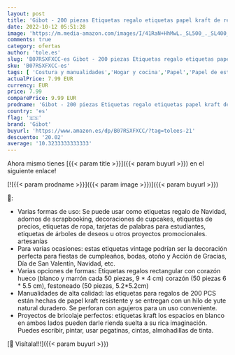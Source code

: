 ```yaml
---
layout: post
title: 'Gibot - 200 piezas Etiquetas regalo etiquetas papel kraft de regalo de bricolaje cuerda de cáñamo de 30m  utilizadas para bodas  cumpleaños y Navidad'
date: 2022-10-12 05:51:28
image: 'https://m.media-amazon.com/images/I/41RaN+HhMwL._SL500_._SL400_.jpg'
comments: true
category: ofertas
author: 'tole.es'
slug: 'B07RSXFXCC-es Gibot - 200 piezas Etiquetas regalo etiquetas papel kraft...'
sku: 'B07RSXFXCC-es'
tags: [ 'Costura y manualidades','Hogar y cocina','Papel','Papel de estraza','Papel y manualidades con papel','gibot','navidad','🇪🇸', ]
actualPrice: 7.99 EUR
currency: EUR
price: 7.99
comparePrice: 9.99 EUR
prodname: 'Gibot - 200 piezas Etiquetas regalo etiquetas papel kraft de regalo de bricolaje cuerda de cáñamo de 30m  utilizadas para bodas  cumpleaños y Navidad'
country: 'es'
flag: '🇪🇸'
brand: 'Gibot'
buyurl: 'https://www.amazon.es/dp/B07RSXFXCC/?tag=tolees-21'
descuento: '20.02'
average: '10.3233333333333'
---
```


Ahora mismo tienes [{{< param title >}}]({{< param buyurl >}}) en el siguiente enlace!

[![{{< param prodname >}}]({{< param image >}})]({{< param buyurl >}})

🔎:

- Varias formas de uso: Se puede usar como etiquetas regalo de Navidad, adornos de scrapbooking, decoraciones de cupcakes, etiquetas de precios, etiquetas de ropa, tarjetas de palabras para estudiantes, etiquetas de árboles de deseos u otros proyectos promocionales. artesanías
- Para varias ocasiones: estas etiquetas vintage podrían ser la decoración perfecta para fiestas de cumpleaños, bodas, otoño y Acción de Gracias, Día de San Valentín, Navidad, etc.
- Varias opciones de formas: Etiquetas regalos rectangular con corazón hueco (blanco y marrón cada 50 piezas, 9 * 4 cm) corazón (50 piezas 6 * 5.5 cm), festoneado (50 piezas, 5.2*5.2cm)
- Manualidades de alta calidad: las etiquetas para regalos de 200 PCS están hechas de papel kraft resistente y se entregan con un hilo de yute natural duradero. Se perforan con agujeros para un uso conveniente.
- Proyectos de bricolaje perfectos: etiquetas kraft los espacios en blanco en ambos lados pueden darle rienda suelta a su rica imaginación. Puedes escribir, pintar, usar pegatinas, cintas, almohadillas de tinta.

[🛒 Visítala!!!]({{< param buyurl >}})
